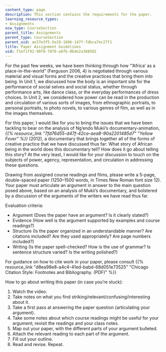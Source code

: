 ```yaml
---
content_type: page
description: This section contains the requirements for the paper.
learning_resource_types:
- Assignments
ocw_type: CourseSection
parent_title: Assignments
parent_type: CourseSection
parent_uid: ae37e3f5-5e19-1886-147f-7dbca7ec27f1
title: Paper Assignment Guidelines
uid: f1ef1f92-90f8-78f0-a6fb-0bde2a388582
---
```


For the past few weeks, we have been thinking through how “‘Africa’ as a place-in-the-world” (Ferguson 2006, 4) is negotiated through various material and visual forms and the creative practices that bring them into being. In Unit 1, we discussed how the body is an important site for the performance of social selves and social status, whether through performance arts, like dance class, or the everyday performances of dress choices. In Unit 2, we considered how power can be read in the production and circulation of various sorts of images, from ethnographic portraits, to personal portraits, to photo novels, to various genres of film, as well as in the images themselves.

For this paper, I would like for you to bring the issues that we have been tackling to bear on the analysis of Ng’endo Mukii’s documentary-animation, _{{% resource_link "7fd76d55-d47f-42ca-aea8-90a2201485d7" "Yellow Fever" %}}_ (2012), a documentary that brings together all of the forms of creative practice that we have discussed thus far: What story of African being in the world does this documentary tell? How does it go about telling this story? At the very least, I would like for your discussion to touch on the subjects of power, agency, representation, and circulation in addressing these questions.

Drawing from assigned course readings and films, please write a 5-page, double-spaced paper (1250–1500 words, in Times New Roman font size 12). Your paper must articulate an argument in answer to the main question posed above, based on an analysis of Mukii’s documentary, and bolstered by a discussion of the arguments of the writers we have read thus far.

Evaluation criteria:

*   Argument (Does the paper have an argument? Is it clearly stated?)
*   Evidence (How well is the argument supported by examples and course readings?)
*   Structure (Is the paper organized in an understandable manner? Are citations included? Are they used appropriately? Are page numbers included?)
*   Writing (Is the paper spell-checked? How is the use of grammar? Is sentence structure varied? Is the writing polished?)

For guidance on how to cite work in your paper, please consult {{% resource_link "d8ea98e8-a4c4-41ed-babd-68d051e73525" "Chicago Citation Style: Footnotes and Bibliography. (PDF)" %}}

How to go about writing this paper (in case you’re stuck):

1.  Watch the video.
2.  Take notes on what you find striking/relevant/confusing/interesting about it.
3.  Take a first pass at answering the paper question (articulating your argument).
4.  Take some notes about which course readings might be useful for your argument; revisit the readings and your class notes.
5.  Map out your paper, with the different parts of your argument bulleted.
6.  Attach the relevant reading to each part of the argument.
7.  Fill out your outline.
8.  Read and revise. Repeat.